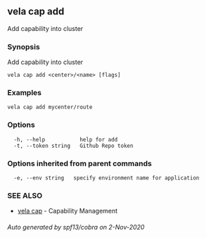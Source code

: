 ## vela cap add

Add capability into cluster

### Synopsis

Add capability into cluster

```
vela cap add <center>/<name> [flags]
```

### Examples

```
vela cap add mycenter/route
```

### Options

```
  -h, --help           help for add
  -t, --token string   Github Repo token
```

### Options inherited from parent commands

```
  -e, --env string   specify environment name for application
```

### SEE ALSO

* [vela cap](vela_cap.md)	 - Capability Management

###### Auto generated by spf13/cobra on 2-Nov-2020
